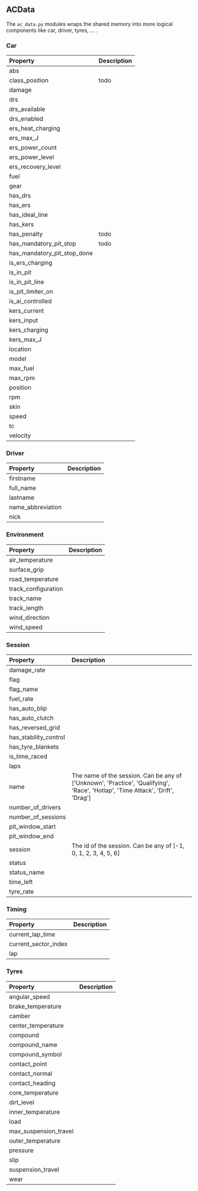 ## ACData

The `ac_data.py` modules wraps the shared memory into more logical components like car, driver, tyres, ... .
 
### Car

| Property | Description |
| :--- | :--- |
| abs |  |
| class_position | todo |
| damage |  |
| drs |  |
| drs_available |  |
| drs_enabled |  |
| ers_heat_charging |  |
| ers_max_J |  |
| ers_power_count |  |
| ers_power_level |  |
| ers_recovery_level |  |
| fuel |  |
| gear |  |
| has_drs |  |
| has_ers |  |
| has_ideal_line |  |
| has_kers |  |
| has_penalty | todo |
| has_mandatory_pit_stop | todo |
| has_mandatory_pit_stop_done |  |
| is_ers_charging |  |
| is_in_pit |  |
| is_in_pit_line |  |
| is_pit_limiter_on |  |
| is_ai_controlled |  |
| kers_current |  |
| kers_input |  |
| kers_charging |  |
| kers_max_J |  |
| location |  |
| model |  |
| max_fuel |  |
| max_rpm |  |
| position |  |
| rpm |  |
| skin |  |
| speed |  |
| tc |  |
| velocity |  |


### Driver

| Property | Description |
| :--- | :--- |
| firstname |  |
| full_name |  |
| lastname |  |
| name_abbreviation |  |
| nick |  |


### Environment

| Property | Description |
| :--- | :--- |
| air_temperature |  |
| surface_grip |  |
| road_temperature |  |
| track_configuration |  |
| track_name |  |
| track_length |  |
| wind_direction |  |
| wind_speed |  |


### Session

| Property | Description |
| :--- | :--- |
| damage_rate |  |
| flag |  |
| flag_name |  |
| fuel_rate |  |
| has_auto_blip |  |
| has_auto_clutch |  |
| has_reversed_grid |  |
| has_stability_control |  |
| has_tyre_blankets |  |
| is_time_raced |  |
| laps |  |
| name | The name of the session. Can be any of ['Unknown', 'Practice', 'Qualifying', 'Race', 'Hotlap', 'Time Attack', 'Drift', 'Drag'] |
| number_of_drivers |  |
| number_of_sessions |  |
| pit_window_start |  |
| pit_window_end |  |
| session | The id of the session. Can be any of [-1, 0, 1, 2, 3, 4, 5, 6] |
| status |  |
| status_name |  |
| time_left |  |
| tyre_rate |  |


### Timing

| Property | Description |
| :--- | :--- |
| current_lap_time |  |
| current_sector_index |  |
| lap |  |


### Tyres

| Property | Description |
| :--- | :--- |
| angular_speed |  |
| brake_temperature |  |
| camber |  |
| center_temperature |  |
| compound |  |
| compound_name |  |
| compound_symbol |  |
| contact_point |  |
| contact_normal |  |
| contact_heading |  |
| core_temperature |  |
| dirt_level |  |
| inner_temperature |  |
| load |  |
| max_suspension_travel |  |
| outer_temperature |  |
| pressure |  |
| slip |  |
| suspension_travel |  |
| wear |  |
